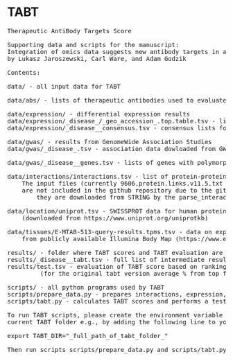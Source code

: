 # TABT

<pre>
Therapeutic AntiBody Targets Score

Supporting data and scripts for the manuscript:
Integration of omics data suggests new antibody targets in autoimmune diseases
by Lukasz Jaroszewski, Carl Ware, and Adam Godzik

Contents:

data/ - all input data for TABT

data/abs/ - lists of therapeutic antibodies used to evaluate accuracy of TABT

data/expression/ - differential expression results
data/expression/_disease_/_geo_accession_.top.table.tsv - limma results for individual GEO series
data/expression/_disease__consensus.tsv - consensus lists for differential expression

data/gwas/ - results from GenomeWide Association Studies
data/gwas/_disease_.tsv - association data dowloaded from GWAS catalog https://www.ebi.ac.uk/gwas/

data/gwas/_disease__genes.tsv - lists of genes with polymorphisms strongly associated with a disease (p-value < 1e-20)

data/interactions/interactions.tsv - list of protein-protein interactions prepared based on data from the STRING database.
	The input files (currently 9606.protein.links.v11.5.txt and 9606.protein.aliases.v11.5.txt)
	are not included in the github repository due to the github's size limits -
        they are downloaded from STRING by the parse_interactions.py script instead.

data/location/uniprot.tsv - SWISSPROT data for human proteins
	(downloaded from https://www.uniprot.org/uniprotkb) 

data/tissues/E-MTAB-513-query-results.tpms.tsv - data on expression in human tissues
	from publicly available Illumina Body Map (https://www.ebi.ac.uk/gxa/experiments/E-MTAB-513/Results)

results/ - folder where TABT scores and TABT evaluation are saved
results/_disease__tabt.tsv - full list of intermediate results, TABT score and ranking for _disease_
results/test.tsv - evaluation of TABT score based on rankings of verified antobody targest for ibd,pso,ra and sle
         (for the original tabt version average % from top for ibd,pso,ra,sle should be 1.08)

scripts/ - all python programs used by TABT
scripts/prepare_data.py - prepares interactions, expression, and GWAS data used by TABT
scripts/tabt.py - calculates TABT scores and performs a test using targets of approved therapeutic antibodies

To run TABT scripts, please create the environment variable TABT_DIR containing the name of the
current TABT folder e.g., by adding the following line to your .bashrc in your home folder:

export TABT_DIR="_full_path_of_tabt_folder_"

Then run scripts scripts/prepare_data.py and scripts/tabt.py

</pre>

